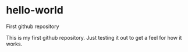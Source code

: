 # hello-world
First github repository

This is my first github repository.  Just testing it out to get a feel for how it works.
